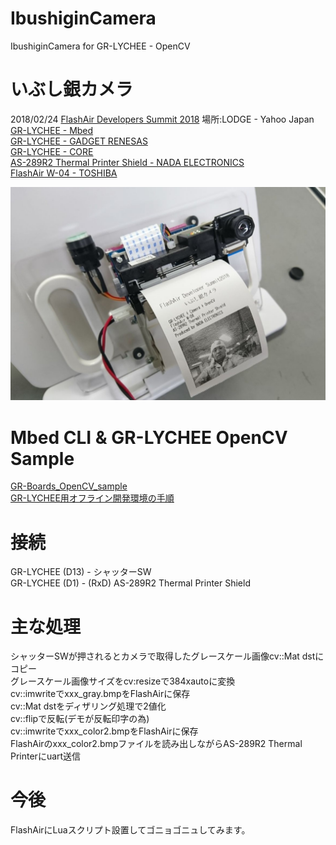 # IbushiginCamera
IbushiginCamera for GR-LYCHEE - OpenCV

# いぶし銀カメラ
2018/02/24 [FlashAir Developers Summit 2018](https://flashair-developers.com/ja/about/events/summit2018/) 場所:LODGE - Yahoo Japan  
[GR-LYCHEE - Mbed](https://os.mbed.com/platforms/Renesas-GR-LYCHEE/)  
[GR-LYCHEE - GADGET RENESAS](https://os.mbed.com/platforms/Renesas-GR-LYCHEE/)  
[GR-LYCHEE - CORE](http://www.core.co.jp/product/m2m/gr-lychee/)  
[AS-289R2 Thermal Printer Shield - NADA ELECTRONICS](http://www.nada.co.jp/as289r2/)  
[FlashAir W-04 - TOSHIBA](https://flashair-developers.com/ja/discover/overview/w04/)  

![IbushiginCamera](https://github.com/NADA-ELECTRONICS/IbushiginCamera/blob/master/photo1.jpg)

# Mbed CLI & GR-LYCHEE OpenCV Sample
[GR-Boards_OpenCV_sample](https://github.com/d-kato/GR-Boards_OpenCV_sample)  
[GR-LYCHEE用オフライン開発環境の手順](https://os.mbed.com/users/dkato/notebook/offline-development-lychee-langja/)  

# 接続
GR-LYCHEE (D13) - シャッターSW  
GR-LYCHEE (D1)  - (RxD) AS-289R2 Thermal Printer Shield  

# 主な処理
シャッターSWが押されるとカメラで取得したグレースケール画像cv::Mat dstにコピー  
グレースケール画像サイズをcv:resizeで384xautoに変換  
cv::imwriteでxxx_gray.bmpをFlashAirに保存  
cv::Mat dstをディザリング処理で2値化  
cv::flipで反転(デモが反転印字の為)  
cv::imwriteでxxx_color2.bmpをFlashAirに保存  
FlashAirのxxx_color2.bmpファイルを読み出しながらAS-289R2 Thermal Printerにuart送信  

# 今後
FlashAirにLuaスクリプト設置してゴニョゴニュしてみます。

